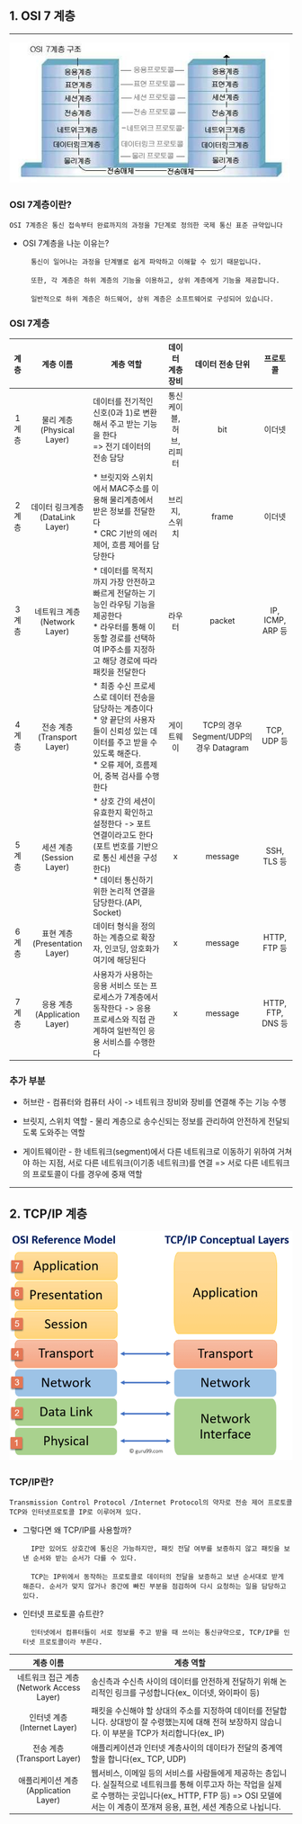 ## 1. OSI 7 계층
-------
![OSI 7계층 사진](./image/1.jpg)
### **OSI 7계층이란?**
    OSI 7계층은 통신 접속부터 완료까지의 과정을 7단계로 정의한 국제 통신 표준 규약입니다

- OSI 7계층을 나눈 이유는?

        통신이 일어나는 과정을 단계별로 쉽게 파악하고 이해할 수 있기 때문입니다.

        또한, 각 계층은 하위 계층의 기능을 이용하고, 상위 계층에게 기능을 제공합니다.

        일반적으로 하위 계층은 하드웨어, 상위 계층은 소프트웨어로 구성되어 있습니다.

### **OSI 7계층**
|계층|계층 이름|계층 역할|데이터 계층 장비|데이터 전송 단위|프로토콜|
|:---:|:---:|---|:---:|:---:|:--:|
|1계층|물리 계층(Physical Layer)|데이터를 전기적인 신호(0과 1)로 변환해서 주고 받는 기능을 한다 <br>=> 전기 데이터의 전송 담당|통신 케이블, 허브, 리피터|bit|이더넷|
|2계층|데이터 링크계층(DataLink Layer)|* 브릿지와 스위치에서 MAC주소를 이용해 물리계층에서 받은 정보를 전달한다<BR>* CRC 기반의 에러 제어, 흐름 제어를 담당한다|브리지, 스위치|frame|이더넷|
|3계층|네트워크 계층(Network Layer)|* 데이터를 목적지까지 가장 안전하고 빠르게 전달하는 기능인 라우팅 기능을 제공한다<BR> * 라우터를 통해 이동할 경로를 선택하여 IP주소를 지정하고 해당 경로에 따라 패킷을 전달한다|라우터|packet|IP, ICMP, ARP 등|
|4계층|전송 계층(Transport Layer)|* 최종 수신 프로세스로 데이터 전송을 담당하는 계층이다<br>* 양 끝단의 사용자들이 신뢰성 있는 데이터를 주고 받을 수 있도록 해준다. <br>* 오류 제어, 흐름제어, 중복 검사를 수행한다|게이트웨이|TCP의 경우 Segment/UDP의 경우 Datagram|TCP, UDP 등 |
|5계층|세션 계층(Session Layer)|* 상호 간의 세션이 유효한지 확인하고 설정한다 -> 포트 연결이라고도 한다(포트 번호를 기반으로 통신 세션을 구성한다)<BR>* 데이터 통신하기 위한 논리적 연결을 담당한다.(API, Socket)|x|message|SSH, TLS 등|
|6계층|표현 계층(Presentation Layer)|데이터 형식을 정의하는 계층으로 확장자, 인코딩, 암호화가 여기에 해당된다|x|message| HTTP, FTP 등|
|7계층|응용 계층(Application Layer)|사용자가 사용하는 응용 서비스 또는 프로세스가 7계층에서 동작한다 -> 응용 프로세스와 직접 관계하여 일반적인 응용 서비스를 수행한다|x|message|HTTP, FTP, DNS 등|

### 추가 부분
* 허브란 - 컴퓨터와 컴퓨터 사이 -> 네트워크 장비와 장비를 연결해 주는 기능 수행

* 브릿지, 스위치 역할 - 물리 계층으로 송수신되는 정보를 관리하여 안전하게 전달되도록 도와주는 역할

* 게이트웨이란 - 한 네트워크(segment)에서 다른 네트워크로 이동하기 위하여 거쳐야 하는 지점, 서로 다른 네트워크(이기종 네트워크)를 연결 => 서로 다른 네트워크의 프로토콜이 다를 경우에 중재 역할
----------------------------------------------

## 2. TCP/IP 계층
![TCP/IP 계층](./image/2.png)

### **TCP/IP란?**
    Transmission Control Protocol /Internet Protocol의 약자로 전송 제어 프로토콜 TCP와 인터넷프로토콜 IP로 이루어져 있다. 

* 그렇다면 왜 TCP/IP를 사용할까?
    
        IP만 있어도 상호간에 통신은 가능하지만, 패킷 전달 여부를 보증하지 않고 패킷을 보낸 순서와 받는 순서가 다를 수 있다.

        TCP는 IP위에서 동작하는 프로토콜로 데이터의 전달을 보증하고 보낸 순서대로 받게 해준다. ​순서가 맞지 않거나 중간에 빠진 부분을 점검하여 다시 요청하는 일을 담당하고 있다. 

* 인터넷 프로토콜 슈트란?

        인터넷에서 컴퓨터들이 서로 정보를 주고 받을 때 쓰이는 통신규약으로, TCP/IP를 인터넷 프로토콜이라 부른다.

|계층 이름|계층 역할|
|:---:|---|
|네트워크 접근 계층(Network Access Layer)|송신측과 수신측 사이의 데이터를 안전하게 전달하기 위해 논리적인 링크를 구성합니다(ex_ 이더넷, 와이파이 등)|
|인터넷 계층(Internet Layer)|패킷을 수신해야 할 상대의 주소를 지정하여 데이터를 전달합니다. 상대방이 잘 수령했는지에 대해 전혀 보장하지 않습니다. 이 부분을 TCP가 처리합니다(ex_ IP)|
|전송 계층(Transport Layer)|애플리케이션과 인터넷 계층사이의 데이타가 전달의 중계역할을 합니다(ex_ TCP, UDP)|
|애플리케이션 계층(Application Layer)|웹서비스, 이메일 등의 서비스를 사람들에게 제공하는 층입니다.  실질적으로 네트워크를 통해 이루고자 하는 작업을 실제로 수행하는 곳입니다(ex_ HTTP, FTP 등) => OSI 모델에서는 이 계층이 쪼개져 응용, 표현, 세션 계층으로 나뉩니다.|

